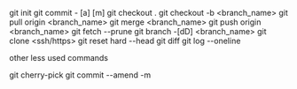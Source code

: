 git init
git commit - [a] [m]
git checkout .
git checkout -b <branch_name>
git pull origin <branch_name>
git merge <branch_name>
git push origin <branch_name>
git fetch --prune
git branch -[dD] <branch_name>
git clone <ssh/https>
git reset hard --head
git diff
git log --oneline

other less used commands

git cherry-pick
git commit --amend -m <message>
